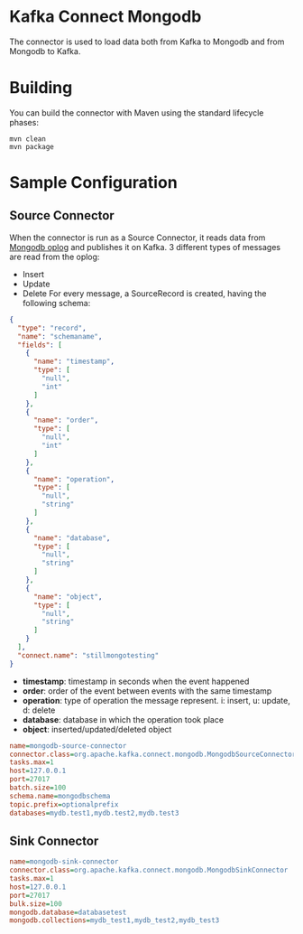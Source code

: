 # Kafka Connect Mongodb
The connector is used to load data both from Kafka to Mongodb
and from Mongodb to Kafka.

# Building
You can build the connector with Maven using the standard lifecycle phases:
```
mvn clean
mvn package
```

# Sample Configuration
## Source Connector
When the connector is run as a Source Connector, it reads data from [Mongodb oplog](https://docs.mongodb.org/manual/core/replica-set-oplog/)
and publishes it on Kafka.
3 different types of messages are read from the oplog:
* Insert
* Update
* Delete
For every message, a SourceRecord is created, having the following schema:
```json
{
  "type": "record",
  "name": "schemaname",
  "fields": [
    {
      "name": "timestamp",
      "type": [
        "null",
        "int"
      ]
    },
    {
      "name": "order",
      "type": [
        "null",
        "int"
      ]
    },
    {
      "name": "operation",
      "type": [
        "null",
        "string"
      ]
    },
    {
      "name": "database",
      "type": [
        "null",
        "string"
      ]
    },
    {
      "name": "object",
      "type": [
        "null",
        "string"
      ]
    }
  ],
  "connect.name": "stillmongotesting"
}
```
* **timestamp**: timestamp in seconds when the event happened
* **order**: order of the event between events with the same timestamp
* **operation**: type of operation the message represent. i: insert, u: update, d: delete
* **database**: database in which the operation took place
* **object**: inserted/updated/deleted object

```ini
name=mongodb-source-connector
connector.class=org.apache.kafka.connect.mongodb.MongodbSourceConnector
tasks.max=1
host=127.0.0.1
port=27017
batch.size=100
schema.name=mongodbschema
topic.prefix=optionalprefix
databases=mydb.test1,mydb.test2,mydb.test3
```

## Sink Connector
```ini
name=mongodb-sink-connector
connector.class=org.apache.kafka.connect.mongodb.MongodbSinkConnector
tasks.max=1
host=127.0.0.1
port=27017
bulk.size=100
mongodb.database=databasetest
mongodb.collections=mydb_test1,mydb_test2,mydb_test3
```